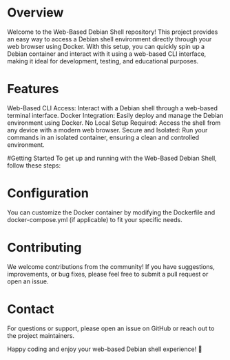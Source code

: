 # Overview
Welcome to the Web-Based Debian Shell repository! This project provides an easy way to access a Debian shell environment directly through your web browser using Docker. With this setup, you can quickly spin up a Debian container and interact with it using a web-based CLI interface, making it ideal for development, testing, and educational purposes.

# Features
Web-Based CLI Access: Interact with a Debian shell through a web-based terminal interface.
Docker Integration: Easily deploy and manage the Debian environment using Docker.
No Local Setup Required: Access the shell from any device with a modern web browser.
Secure and Isolated: Run your commands in an isolated container, ensuring a clean and controlled environment.

#Getting Started
To get up and running with the Web-Based Debian Shell, follow these steps:

# Configuration
You can customize the Docker container by modifying the Dockerfile and docker-compose.yml (if applicable) to fit your specific needs.

# Contributing
We welcome contributions from the community! If you have suggestions, improvements, or bug fixes, please feel free to submit a pull request or open an issue.

# Contact
For questions or support, please open an issue on GitHub or reach out to the project maintainers.

Happy coding and enjoy your web-based Debian shell experience! 🚀
